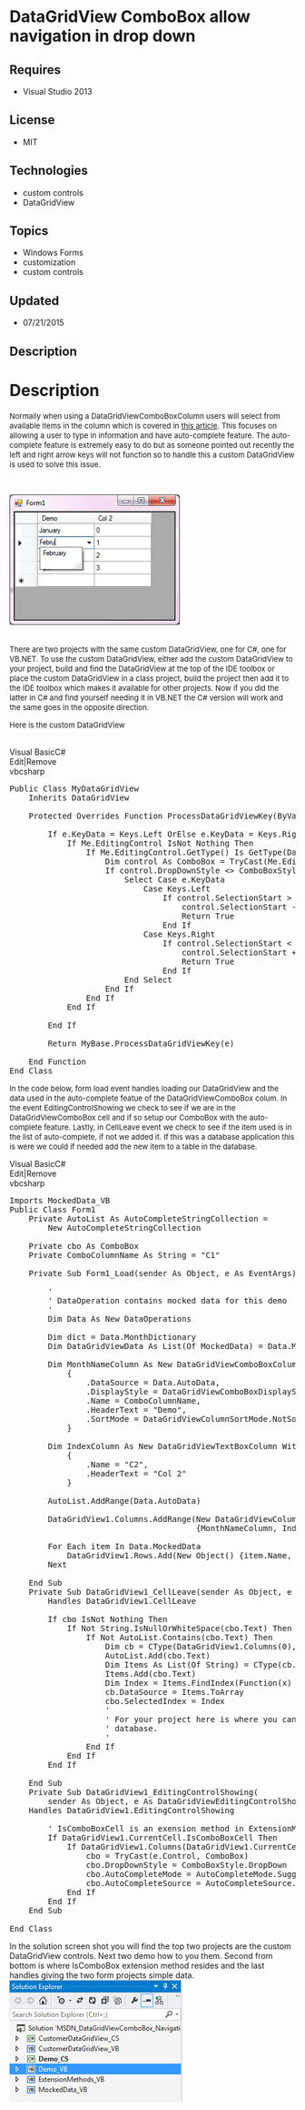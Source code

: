 # DataGridView ComboBox allow navigation in drop down
## Requires
- Visual Studio 2013
## License
- MIT
## Technologies
- custom controls
- DataGridView
## Topics
- Windows Forms
- customization
- custom controls
## Updated
- 07/21/2015
## Description

<h1>Description</h1>
<p><span style="font-size:small">Normally when using a DataGridViewComboBoxColumn users will select from available items in the column which is covered in
<a title="My MSDN article on using DataGridView ComboBox" href="https://code.msdn.microsoft.com/DataGridview-ComboBox-usage-26010f73" target="_blank">
this article</a>. This focuses on allowing a user to type in information and have auto-complete feature. The auto-complete feature is extremely easy to do but as someone pointed out recently the left and right arrow keys will not function so to handle this
 a custom DataGridView is used to solve this issue.</span></p>
<p><span style="font-size:small"><br>
</span></p>
<p><span style="font-size:small"><img id="140232" src="140232-21.jpg" alt="" width="300" height="229"><br>
</span></p>
<p><span style="font-size:small"><br>
There are two projects with the same custom DataGridView, one for C#, one for VB.NET. To use the custom DataGridView, either add the custom DataGridView to your project, build and find the DataGridView at the top of the IDE toolbox or place the custom DataGridView
 in a class project, build the project then add it to the IDE toolbox which makes it available for other projects. Now if you did the latter in C# and find yourself needing it in VB.NET the C# version will work and the same goes in the opposite direction.</span></p>
<p><span style="font-size:small">Here is the custom DataGridView<em><br>
&nbsp;&nbsp;</em></span></p>
<div class="scriptcode">
<div class="pluginEditHolder" pluginCommand="mceScriptCode">
<div class="title"><span>Visual Basic</span><span>C#</span></div>
<div class="pluginLinkHolder"><span class="pluginEditHolderLink">Edit</span>|<span class="pluginRemoveHolderLink">Remove</span></div>
<span class="hidden">vb</span><span class="hidden">csharp</span>


<div class="preview">
<pre class="vb"><span class="visualBasic__keyword">Public</span>&nbsp;<span class="visualBasic__keyword">Class</span>&nbsp;MyDataGridView&nbsp;
&nbsp;&nbsp;&nbsp;&nbsp;<span class="visualBasic__keyword">Inherits</span>&nbsp;DataGridView&nbsp;
&nbsp;
&nbsp;&nbsp;&nbsp;&nbsp;<span class="visualBasic__keyword">Protected</span>&nbsp;<span class="visualBasic__keyword">Overrides</span>&nbsp;<span class="visualBasic__keyword">Function</span>&nbsp;ProcessDataGridViewKey(<span class="visualBasic__keyword">ByVal</span>&nbsp;e&nbsp;<span class="visualBasic__keyword">As</span>&nbsp;KeyEventArgs)&nbsp;<span class="visualBasic__keyword">As</span>&nbsp;<span class="visualBasic__keyword">Boolean</span>&nbsp;
&nbsp;
&nbsp;&nbsp;&nbsp;&nbsp;&nbsp;&nbsp;&nbsp;&nbsp;<span class="visualBasic__keyword">If</span>&nbsp;e.KeyData&nbsp;=&nbsp;Keys.Left&nbsp;<span class="visualBasic__keyword">OrElse</span>&nbsp;e.KeyData&nbsp;=&nbsp;Keys.Right&nbsp;<span class="visualBasic__keyword">Then</span>&nbsp;
&nbsp;&nbsp;&nbsp;&nbsp;&nbsp;&nbsp;&nbsp;&nbsp;&nbsp;&nbsp;&nbsp;&nbsp;<span class="visualBasic__keyword">If</span>&nbsp;<span class="visualBasic__keyword">Me</span>.EditingControl&nbsp;<span class="visualBasic__keyword">IsNot</span>&nbsp;<span class="visualBasic__keyword">Nothing</span>&nbsp;<span class="visualBasic__keyword">Then</span>&nbsp;
&nbsp;&nbsp;&nbsp;&nbsp;&nbsp;&nbsp;&nbsp;&nbsp;&nbsp;&nbsp;&nbsp;&nbsp;&nbsp;&nbsp;&nbsp;&nbsp;<span class="visualBasic__keyword">If</span>&nbsp;<span class="visualBasic__keyword">Me</span>.EditingControl.<span class="visualBasic__keyword">GetType</span>()&nbsp;<span class="visualBasic__keyword">Is</span>&nbsp;<span class="visualBasic__keyword">GetType</span>(DataGridViewComboBoxEditingControl)&nbsp;<span class="visualBasic__keyword">Then</span>&nbsp;
&nbsp;&nbsp;&nbsp;&nbsp;&nbsp;&nbsp;&nbsp;&nbsp;&nbsp;&nbsp;&nbsp;&nbsp;&nbsp;&nbsp;&nbsp;&nbsp;&nbsp;&nbsp;&nbsp;&nbsp;<span class="visualBasic__keyword">Dim</span>&nbsp;control&nbsp;<span class="visualBasic__keyword">As</span>&nbsp;ComboBox&nbsp;=&nbsp;<span class="visualBasic__keyword">TryCast</span>(<span class="visualBasic__keyword">Me</span>.EditingControl,&nbsp;ComboBox)&nbsp;
&nbsp;&nbsp;&nbsp;&nbsp;&nbsp;&nbsp;&nbsp;&nbsp;&nbsp;&nbsp;&nbsp;&nbsp;&nbsp;&nbsp;&nbsp;&nbsp;&nbsp;&nbsp;&nbsp;&nbsp;<span class="visualBasic__keyword">If</span>&nbsp;control.DropDownStyle&nbsp;&lt;&gt;&nbsp;ComboBoxStyle.DropDownList&nbsp;<span class="visualBasic__keyword">Then</span>&nbsp;
&nbsp;&nbsp;&nbsp;&nbsp;&nbsp;&nbsp;&nbsp;&nbsp;&nbsp;&nbsp;&nbsp;&nbsp;&nbsp;&nbsp;&nbsp;&nbsp;&nbsp;&nbsp;&nbsp;&nbsp;&nbsp;&nbsp;&nbsp;&nbsp;<span class="visualBasic__keyword">Select</span>&nbsp;<span class="visualBasic__keyword">Case</span>&nbsp;e.KeyData&nbsp;
&nbsp;&nbsp;&nbsp;&nbsp;&nbsp;&nbsp;&nbsp;&nbsp;&nbsp;&nbsp;&nbsp;&nbsp;&nbsp;&nbsp;&nbsp;&nbsp;&nbsp;&nbsp;&nbsp;&nbsp;&nbsp;&nbsp;&nbsp;&nbsp;&nbsp;&nbsp;&nbsp;&nbsp;<span class="visualBasic__keyword">Case</span>&nbsp;Keys.Left&nbsp;
&nbsp;&nbsp;&nbsp;&nbsp;&nbsp;&nbsp;&nbsp;&nbsp;&nbsp;&nbsp;&nbsp;&nbsp;&nbsp;&nbsp;&nbsp;&nbsp;&nbsp;&nbsp;&nbsp;&nbsp;&nbsp;&nbsp;&nbsp;&nbsp;&nbsp;&nbsp;&nbsp;&nbsp;&nbsp;&nbsp;&nbsp;&nbsp;<span class="visualBasic__keyword">If</span>&nbsp;control.SelectionStart&nbsp;&gt;&nbsp;<span class="visualBasic__number">0</span>&nbsp;<span class="visualBasic__keyword">Then</span>&nbsp;
&nbsp;&nbsp;&nbsp;&nbsp;&nbsp;&nbsp;&nbsp;&nbsp;&nbsp;&nbsp;&nbsp;&nbsp;&nbsp;&nbsp;&nbsp;&nbsp;&nbsp;&nbsp;&nbsp;&nbsp;&nbsp;&nbsp;&nbsp;&nbsp;&nbsp;&nbsp;&nbsp;&nbsp;&nbsp;&nbsp;&nbsp;&nbsp;&nbsp;&nbsp;&nbsp;&nbsp;control.SelectionStart&nbsp;-=&nbsp;<span class="visualBasic__number">1</span>&nbsp;
&nbsp;&nbsp;&nbsp;&nbsp;&nbsp;&nbsp;&nbsp;&nbsp;&nbsp;&nbsp;&nbsp;&nbsp;&nbsp;&nbsp;&nbsp;&nbsp;&nbsp;&nbsp;&nbsp;&nbsp;&nbsp;&nbsp;&nbsp;&nbsp;&nbsp;&nbsp;&nbsp;&nbsp;&nbsp;&nbsp;&nbsp;&nbsp;&nbsp;&nbsp;&nbsp;&nbsp;<span class="visualBasic__keyword">Return</span>&nbsp;<span class="visualBasic__keyword">True</span>&nbsp;
&nbsp;&nbsp;&nbsp;&nbsp;&nbsp;&nbsp;&nbsp;&nbsp;&nbsp;&nbsp;&nbsp;&nbsp;&nbsp;&nbsp;&nbsp;&nbsp;&nbsp;&nbsp;&nbsp;&nbsp;&nbsp;&nbsp;&nbsp;&nbsp;&nbsp;&nbsp;&nbsp;&nbsp;&nbsp;&nbsp;&nbsp;&nbsp;<span class="visualBasic__keyword">End</span>&nbsp;<span class="visualBasic__keyword">If</span>&nbsp;
&nbsp;&nbsp;&nbsp;&nbsp;&nbsp;&nbsp;&nbsp;&nbsp;&nbsp;&nbsp;&nbsp;&nbsp;&nbsp;&nbsp;&nbsp;&nbsp;&nbsp;&nbsp;&nbsp;&nbsp;&nbsp;&nbsp;&nbsp;&nbsp;&nbsp;&nbsp;&nbsp;&nbsp;<span class="visualBasic__keyword">Case</span>&nbsp;Keys.Right&nbsp;
&nbsp;&nbsp;&nbsp;&nbsp;&nbsp;&nbsp;&nbsp;&nbsp;&nbsp;&nbsp;&nbsp;&nbsp;&nbsp;&nbsp;&nbsp;&nbsp;&nbsp;&nbsp;&nbsp;&nbsp;&nbsp;&nbsp;&nbsp;&nbsp;&nbsp;&nbsp;&nbsp;&nbsp;&nbsp;&nbsp;&nbsp;&nbsp;<span class="visualBasic__keyword">If</span>&nbsp;control.SelectionStart&nbsp;&lt;&nbsp;control.Text.Length&nbsp;<span class="visualBasic__keyword">Then</span>&nbsp;
&nbsp;&nbsp;&nbsp;&nbsp;&nbsp;&nbsp;&nbsp;&nbsp;&nbsp;&nbsp;&nbsp;&nbsp;&nbsp;&nbsp;&nbsp;&nbsp;&nbsp;&nbsp;&nbsp;&nbsp;&nbsp;&nbsp;&nbsp;&nbsp;&nbsp;&nbsp;&nbsp;&nbsp;&nbsp;&nbsp;&nbsp;&nbsp;&nbsp;&nbsp;&nbsp;&nbsp;control.SelectionStart&nbsp;&#43;=&nbsp;<span class="visualBasic__number">1</span>&nbsp;
&nbsp;&nbsp;&nbsp;&nbsp;&nbsp;&nbsp;&nbsp;&nbsp;&nbsp;&nbsp;&nbsp;&nbsp;&nbsp;&nbsp;&nbsp;&nbsp;&nbsp;&nbsp;&nbsp;&nbsp;&nbsp;&nbsp;&nbsp;&nbsp;&nbsp;&nbsp;&nbsp;&nbsp;&nbsp;&nbsp;&nbsp;&nbsp;&nbsp;&nbsp;&nbsp;&nbsp;<span class="visualBasic__keyword">Return</span>&nbsp;<span class="visualBasic__keyword">True</span>&nbsp;
&nbsp;&nbsp;&nbsp;&nbsp;&nbsp;&nbsp;&nbsp;&nbsp;&nbsp;&nbsp;&nbsp;&nbsp;&nbsp;&nbsp;&nbsp;&nbsp;&nbsp;&nbsp;&nbsp;&nbsp;&nbsp;&nbsp;&nbsp;&nbsp;&nbsp;&nbsp;&nbsp;&nbsp;&nbsp;&nbsp;&nbsp;&nbsp;<span class="visualBasic__keyword">End</span>&nbsp;<span class="visualBasic__keyword">If</span>&nbsp;
&nbsp;&nbsp;&nbsp;&nbsp;&nbsp;&nbsp;&nbsp;&nbsp;&nbsp;&nbsp;&nbsp;&nbsp;&nbsp;&nbsp;&nbsp;&nbsp;&nbsp;&nbsp;&nbsp;&nbsp;&nbsp;&nbsp;&nbsp;&nbsp;<span class="visualBasic__keyword">End</span>&nbsp;<span class="visualBasic__keyword">Select</span>&nbsp;
&nbsp;&nbsp;&nbsp;&nbsp;&nbsp;&nbsp;&nbsp;&nbsp;&nbsp;&nbsp;&nbsp;&nbsp;&nbsp;&nbsp;&nbsp;&nbsp;&nbsp;&nbsp;&nbsp;&nbsp;<span class="visualBasic__keyword">End</span>&nbsp;<span class="visualBasic__keyword">If</span>&nbsp;
&nbsp;&nbsp;&nbsp;&nbsp;&nbsp;&nbsp;&nbsp;&nbsp;&nbsp;&nbsp;&nbsp;&nbsp;&nbsp;&nbsp;&nbsp;&nbsp;<span class="visualBasic__keyword">End</span>&nbsp;<span class="visualBasic__keyword">If</span>&nbsp;
&nbsp;&nbsp;&nbsp;&nbsp;&nbsp;&nbsp;&nbsp;&nbsp;&nbsp;&nbsp;&nbsp;&nbsp;<span class="visualBasic__keyword">End</span>&nbsp;<span class="visualBasic__keyword">If</span>&nbsp;
&nbsp;
&nbsp;&nbsp;&nbsp;&nbsp;&nbsp;&nbsp;&nbsp;&nbsp;<span class="visualBasic__keyword">End</span>&nbsp;<span class="visualBasic__keyword">If</span>&nbsp;
&nbsp;
&nbsp;&nbsp;&nbsp;&nbsp;&nbsp;&nbsp;&nbsp;&nbsp;<span class="visualBasic__keyword">Return</span>&nbsp;<span class="visualBasic__keyword">MyBase</span>.ProcessDataGridViewKey(e)&nbsp;
&nbsp;
&nbsp;&nbsp;&nbsp;&nbsp;<span class="visualBasic__keyword">End</span>&nbsp;<span class="visualBasic__keyword">Function</span>&nbsp;
<span class="visualBasic__keyword">End</span>&nbsp;<span class="visualBasic__keyword">Class</span></pre>
</div>
</div>
</div>
<p><span style="font-size:small">In the code below, form load event handles loading our DataGridView and the data used in the auto-complete featue of the DataGridViewComboBox colum. In the event EditingControlShowing we check to see if we are in the DataGridViewComboBox
 cell and if so setup our ComboBox with the auto-complete feature. Lastly, in CellLeave event we check to see if the item used is in the list of auto-complete, if not we added it. If this was a database application this is were we could if needed add the new
 item to a table in the database.</span></p>
<p><span style="font-size:small"></p>
<div class="scriptcode">
<div class="pluginEditHolder" pluginCommand="mceScriptCode">
<div class="title"><span>Visual Basic</span><span>C#</span></div>
<div class="pluginLinkHolder"><span class="pluginEditHolderLink">Edit</span>|<span class="pluginRemoveHolderLink">Remove</span></div>
<span class="hidden">vb</span><span class="hidden">csharp</span>


<div class="preview">
<pre class="vb"><span class="visualBasic__keyword">Imports</span>&nbsp;MockedData_VB&nbsp;
<span class="visualBasic__keyword">Public</span>&nbsp;<span class="visualBasic__keyword">Class</span>&nbsp;Form1&nbsp;
&nbsp;&nbsp;&nbsp;&nbsp;<span class="visualBasic__keyword">Private</span>&nbsp;AutoList&nbsp;<span class="visualBasic__keyword">As</span>&nbsp;AutoCompleteStringCollection&nbsp;=&nbsp;
&nbsp;&nbsp;&nbsp;&nbsp;&nbsp;&nbsp;&nbsp;&nbsp;<span class="visualBasic__keyword">New</span>&nbsp;AutoCompleteStringCollection&nbsp;
&nbsp;
&nbsp;&nbsp;&nbsp;&nbsp;<span class="visualBasic__keyword">Private</span>&nbsp;cbo&nbsp;<span class="visualBasic__keyword">As</span>&nbsp;ComboBox&nbsp;
&nbsp;&nbsp;&nbsp;&nbsp;<span class="visualBasic__keyword">Private</span>&nbsp;ComboColumnName&nbsp;<span class="visualBasic__keyword">As</span>&nbsp;<span class="visualBasic__keyword">String</span>&nbsp;=&nbsp;<span class="visualBasic__string">&quot;C1&quot;</span>&nbsp;
&nbsp;
&nbsp;&nbsp;&nbsp;&nbsp;<span class="visualBasic__keyword">Private</span>&nbsp;<span class="visualBasic__keyword">Sub</span>&nbsp;Form1_Load(sender&nbsp;<span class="visualBasic__keyword">As</span>&nbsp;<span class="visualBasic__keyword">Object</span>,&nbsp;e&nbsp;<span class="visualBasic__keyword">As</span>&nbsp;EventArgs)&nbsp;<span class="visualBasic__keyword">Handles</span>&nbsp;<span class="visualBasic__keyword">MyBase</span>.Load&nbsp;
&nbsp;
&nbsp;&nbsp;&nbsp;&nbsp;&nbsp;&nbsp;&nbsp;&nbsp;<span class="visualBasic__com">'</span>&nbsp;
&nbsp;&nbsp;&nbsp;&nbsp;&nbsp;&nbsp;&nbsp;&nbsp;<span class="visualBasic__com">'&nbsp;DataOperation&nbsp;contains&nbsp;mocked&nbsp;data&nbsp;for&nbsp;this&nbsp;demo</span>&nbsp;
&nbsp;&nbsp;&nbsp;&nbsp;&nbsp;&nbsp;&nbsp;&nbsp;<span class="visualBasic__com">'</span>&nbsp;
&nbsp;&nbsp;&nbsp;&nbsp;&nbsp;&nbsp;&nbsp;&nbsp;<span class="visualBasic__keyword">Dim</span>&nbsp;Data&nbsp;<span class="visualBasic__keyword">As</span>&nbsp;<span class="visualBasic__keyword">New</span>&nbsp;DataOperations&nbsp;
&nbsp;
&nbsp;&nbsp;&nbsp;&nbsp;&nbsp;&nbsp;&nbsp;&nbsp;<span class="visualBasic__keyword">Dim</span>&nbsp;dict&nbsp;=&nbsp;Data.MonthDictionary&nbsp;
&nbsp;&nbsp;&nbsp;&nbsp;&nbsp;&nbsp;&nbsp;&nbsp;<span class="visualBasic__keyword">Dim</span>&nbsp;DataGridViewData&nbsp;<span class="visualBasic__keyword">As</span>&nbsp;List(<span class="visualBasic__keyword">Of</span>&nbsp;MockedData)&nbsp;=&nbsp;Data.MockedData&nbsp;
&nbsp;
&nbsp;&nbsp;&nbsp;&nbsp;&nbsp;&nbsp;&nbsp;&nbsp;<span class="visualBasic__keyword">Dim</span>&nbsp;MonthNameColumn&nbsp;<span class="visualBasic__keyword">As</span>&nbsp;<span class="visualBasic__keyword">New</span>&nbsp;DataGridViewComboBoxColumn&nbsp;<span class="visualBasic__keyword">With</span>&nbsp;
&nbsp;&nbsp;&nbsp;&nbsp;&nbsp;&nbsp;&nbsp;&nbsp;&nbsp;&nbsp;&nbsp;&nbsp;{&nbsp;
&nbsp;&nbsp;&nbsp;&nbsp;&nbsp;&nbsp;&nbsp;&nbsp;&nbsp;&nbsp;&nbsp;&nbsp;&nbsp;&nbsp;&nbsp;&nbsp;.DataSource&nbsp;=&nbsp;Data.AutoData,&nbsp;
&nbsp;&nbsp;&nbsp;&nbsp;&nbsp;&nbsp;&nbsp;&nbsp;&nbsp;&nbsp;&nbsp;&nbsp;&nbsp;&nbsp;&nbsp;&nbsp;.DisplayStyle&nbsp;=&nbsp;DataGridViewComboBoxDisplayStyle.<span class="visualBasic__keyword">Nothing</span>,&nbsp;
&nbsp;&nbsp;&nbsp;&nbsp;&nbsp;&nbsp;&nbsp;&nbsp;&nbsp;&nbsp;&nbsp;&nbsp;&nbsp;&nbsp;&nbsp;&nbsp;.Name&nbsp;=&nbsp;ComboColumnName,&nbsp;
&nbsp;&nbsp;&nbsp;&nbsp;&nbsp;&nbsp;&nbsp;&nbsp;&nbsp;&nbsp;&nbsp;&nbsp;&nbsp;&nbsp;&nbsp;&nbsp;.HeaderText&nbsp;=&nbsp;<span class="visualBasic__string">&quot;Demo&quot;</span>,&nbsp;
&nbsp;&nbsp;&nbsp;&nbsp;&nbsp;&nbsp;&nbsp;&nbsp;&nbsp;&nbsp;&nbsp;&nbsp;&nbsp;&nbsp;&nbsp;&nbsp;.SortMode&nbsp;=&nbsp;DataGridViewColumnSortMode.NotSortable&nbsp;
&nbsp;&nbsp;&nbsp;&nbsp;&nbsp;&nbsp;&nbsp;&nbsp;&nbsp;&nbsp;&nbsp;&nbsp;}&nbsp;
&nbsp;
&nbsp;&nbsp;&nbsp;&nbsp;&nbsp;&nbsp;&nbsp;&nbsp;<span class="visualBasic__keyword">Dim</span>&nbsp;IndexColumn&nbsp;<span class="visualBasic__keyword">As</span>&nbsp;<span class="visualBasic__keyword">New</span>&nbsp;DataGridViewTextBoxColumn&nbsp;<span class="visualBasic__keyword">With</span>&nbsp;
&nbsp;&nbsp;&nbsp;&nbsp;&nbsp;&nbsp;&nbsp;&nbsp;&nbsp;&nbsp;&nbsp;&nbsp;{&nbsp;
&nbsp;&nbsp;&nbsp;&nbsp;&nbsp;&nbsp;&nbsp;&nbsp;&nbsp;&nbsp;&nbsp;&nbsp;&nbsp;&nbsp;&nbsp;&nbsp;.Name&nbsp;=&nbsp;<span class="visualBasic__string">&quot;C2&quot;</span>,&nbsp;
&nbsp;&nbsp;&nbsp;&nbsp;&nbsp;&nbsp;&nbsp;&nbsp;&nbsp;&nbsp;&nbsp;&nbsp;&nbsp;&nbsp;&nbsp;&nbsp;.HeaderText&nbsp;=&nbsp;<span class="visualBasic__string">&quot;Col&nbsp;2&quot;</span>&nbsp;
&nbsp;&nbsp;&nbsp;&nbsp;&nbsp;&nbsp;&nbsp;&nbsp;&nbsp;&nbsp;&nbsp;&nbsp;}&nbsp;
&nbsp;
&nbsp;&nbsp;&nbsp;&nbsp;&nbsp;&nbsp;&nbsp;&nbsp;AutoList.AddRange(Data.AutoData)&nbsp;
&nbsp;
&nbsp;&nbsp;&nbsp;&nbsp;&nbsp;&nbsp;&nbsp;&nbsp;DataGridView1.Columns.AddRange(<span class="visualBasic__keyword">New</span>&nbsp;DataGridViewColumn()&nbsp;&nbsp;
&nbsp;&nbsp;&nbsp;&nbsp;&nbsp;&nbsp;&nbsp;&nbsp;&nbsp;&nbsp;&nbsp;&nbsp;&nbsp;&nbsp;&nbsp;&nbsp;&nbsp;&nbsp;&nbsp;&nbsp;&nbsp;&nbsp;&nbsp;&nbsp;&nbsp;&nbsp;&nbsp;&nbsp;&nbsp;&nbsp;&nbsp;&nbsp;&nbsp;&nbsp;&nbsp;&nbsp;&nbsp;&nbsp;&nbsp;{MonthNameColumn,&nbsp;IndexColumn})&nbsp;
&nbsp;
&nbsp;&nbsp;&nbsp;&nbsp;&nbsp;&nbsp;&nbsp;&nbsp;<span class="visualBasic__keyword">For</span>&nbsp;<span class="visualBasic__keyword">Each</span>&nbsp;item&nbsp;<span class="visualBasic__keyword">In</span>&nbsp;Data.MockedData&nbsp;
&nbsp;&nbsp;&nbsp;&nbsp;&nbsp;&nbsp;&nbsp;&nbsp;&nbsp;&nbsp;&nbsp;&nbsp;DataGridView1.Rows.Add(<span class="visualBasic__keyword">New</span>&nbsp;<span class="visualBasic__keyword">Object</span>()&nbsp;{item.Name,&nbsp;item.Index})&nbsp;
&nbsp;&nbsp;&nbsp;&nbsp;&nbsp;&nbsp;&nbsp;&nbsp;<span class="visualBasic__keyword">Next</span>&nbsp;
&nbsp;
&nbsp;&nbsp;&nbsp;&nbsp;<span class="visualBasic__keyword">End</span>&nbsp;<span class="visualBasic__keyword">Sub</span>&nbsp;
&nbsp;&nbsp;&nbsp;&nbsp;<span class="visualBasic__keyword">Private</span>&nbsp;<span class="visualBasic__keyword">Sub</span>&nbsp;DataGridView1_CellLeave(sender&nbsp;<span class="visualBasic__keyword">As</span>&nbsp;<span class="visualBasic__keyword">Object</span>,&nbsp;e&nbsp;<span class="visualBasic__keyword">As</span>&nbsp;DataGridViewCellEventArgs)&nbsp;_&nbsp;
&nbsp;&nbsp;&nbsp;&nbsp;&nbsp;&nbsp;&nbsp;&nbsp;<span class="visualBasic__keyword">Handles</span>&nbsp;DataGridView1.CellLeave&nbsp;
&nbsp;
&nbsp;&nbsp;&nbsp;&nbsp;&nbsp;&nbsp;&nbsp;&nbsp;<span class="visualBasic__keyword">If</span>&nbsp;cbo&nbsp;<span class="visualBasic__keyword">IsNot</span>&nbsp;<span class="visualBasic__keyword">Nothing</span>&nbsp;<span class="visualBasic__keyword">Then</span>&nbsp;
&nbsp;&nbsp;&nbsp;&nbsp;&nbsp;&nbsp;&nbsp;&nbsp;&nbsp;&nbsp;&nbsp;&nbsp;<span class="visualBasic__keyword">If</span>&nbsp;<span class="visualBasic__keyword">Not</span>&nbsp;<span class="visualBasic__keyword">String</span>.IsNullOrWhiteSpace(cbo.Text)&nbsp;<span class="visualBasic__keyword">Then</span>&nbsp;
&nbsp;&nbsp;&nbsp;&nbsp;&nbsp;&nbsp;&nbsp;&nbsp;&nbsp;&nbsp;&nbsp;&nbsp;&nbsp;&nbsp;&nbsp;&nbsp;<span class="visualBasic__keyword">If</span>&nbsp;<span class="visualBasic__keyword">Not</span>&nbsp;AutoList.Contains(cbo.Text)&nbsp;<span class="visualBasic__keyword">Then</span>&nbsp;
&nbsp;&nbsp;&nbsp;&nbsp;&nbsp;&nbsp;&nbsp;&nbsp;&nbsp;&nbsp;&nbsp;&nbsp;&nbsp;&nbsp;&nbsp;&nbsp;&nbsp;&nbsp;&nbsp;&nbsp;<span class="visualBasic__keyword">Dim</span>&nbsp;cb&nbsp;=&nbsp;<span class="visualBasic__keyword">CType</span>(DataGridView1.Columns(<span class="visualBasic__number">0</span>),&nbsp;DataGridViewComboBoxColumn)&nbsp;
&nbsp;&nbsp;&nbsp;&nbsp;&nbsp;&nbsp;&nbsp;&nbsp;&nbsp;&nbsp;&nbsp;&nbsp;&nbsp;&nbsp;&nbsp;&nbsp;&nbsp;&nbsp;&nbsp;&nbsp;AutoList.Add(cbo.Text)&nbsp;
&nbsp;&nbsp;&nbsp;&nbsp;&nbsp;&nbsp;&nbsp;&nbsp;&nbsp;&nbsp;&nbsp;&nbsp;&nbsp;&nbsp;&nbsp;&nbsp;&nbsp;&nbsp;&nbsp;&nbsp;<span class="visualBasic__keyword">Dim</span>&nbsp;Items&nbsp;<span class="visualBasic__keyword">As</span>&nbsp;List(<span class="visualBasic__keyword">Of</span>&nbsp;<span class="visualBasic__keyword">String</span>)&nbsp;=&nbsp;<span class="visualBasic__keyword">CType</span>(cb.DataSource,&nbsp;<span class="visualBasic__keyword">String</span>()).ToList&nbsp;
&nbsp;&nbsp;&nbsp;&nbsp;&nbsp;&nbsp;&nbsp;&nbsp;&nbsp;&nbsp;&nbsp;&nbsp;&nbsp;&nbsp;&nbsp;&nbsp;&nbsp;&nbsp;&nbsp;&nbsp;Items.Add(cbo.Text)&nbsp;
&nbsp;&nbsp;&nbsp;&nbsp;&nbsp;&nbsp;&nbsp;&nbsp;&nbsp;&nbsp;&nbsp;&nbsp;&nbsp;&nbsp;&nbsp;&nbsp;&nbsp;&nbsp;&nbsp;&nbsp;<span class="visualBasic__keyword">Dim</span>&nbsp;Index&nbsp;=&nbsp;Items.FindIndex(<span class="visualBasic__keyword">Function</span>(x)&nbsp;x.ToLower&nbsp;=&nbsp;cbo.Text.ToLower)&nbsp;
&nbsp;&nbsp;&nbsp;&nbsp;&nbsp;&nbsp;&nbsp;&nbsp;&nbsp;&nbsp;&nbsp;&nbsp;&nbsp;&nbsp;&nbsp;&nbsp;&nbsp;&nbsp;&nbsp;&nbsp;cb.DataSource&nbsp;=&nbsp;Items.ToArray&nbsp;
&nbsp;&nbsp;&nbsp;&nbsp;&nbsp;&nbsp;&nbsp;&nbsp;&nbsp;&nbsp;&nbsp;&nbsp;&nbsp;&nbsp;&nbsp;&nbsp;&nbsp;&nbsp;&nbsp;&nbsp;cbo.SelectedIndex&nbsp;=&nbsp;Index&nbsp;
&nbsp;&nbsp;&nbsp;&nbsp;&nbsp;&nbsp;&nbsp;&nbsp;&nbsp;&nbsp;&nbsp;&nbsp;&nbsp;&nbsp;&nbsp;&nbsp;&nbsp;&nbsp;&nbsp;&nbsp;<span class="visualBasic__com">'</span>&nbsp;
&nbsp;&nbsp;&nbsp;&nbsp;&nbsp;&nbsp;&nbsp;&nbsp;&nbsp;&nbsp;&nbsp;&nbsp;&nbsp;&nbsp;&nbsp;&nbsp;&nbsp;&nbsp;&nbsp;&nbsp;<span class="visualBasic__com">'&nbsp;For&nbsp;your&nbsp;project&nbsp;here&nbsp;is&nbsp;where&nbsp;you&nbsp;can&nbsp;do&nbsp;say&nbsp;a&nbsp;save&nbsp;back&nbsp;to&nbsp;the</span>&nbsp;
&nbsp;&nbsp;&nbsp;&nbsp;&nbsp;&nbsp;&nbsp;&nbsp;&nbsp;&nbsp;&nbsp;&nbsp;&nbsp;&nbsp;&nbsp;&nbsp;&nbsp;&nbsp;&nbsp;&nbsp;<span class="visualBasic__com">'&nbsp;database.</span>&nbsp;
&nbsp;&nbsp;&nbsp;&nbsp;&nbsp;&nbsp;&nbsp;&nbsp;&nbsp;&nbsp;&nbsp;&nbsp;&nbsp;&nbsp;&nbsp;&nbsp;&nbsp;&nbsp;&nbsp;&nbsp;<span class="visualBasic__com">'</span>&nbsp;
&nbsp;&nbsp;&nbsp;&nbsp;&nbsp;&nbsp;&nbsp;&nbsp;&nbsp;&nbsp;&nbsp;&nbsp;&nbsp;&nbsp;&nbsp;&nbsp;<span class="visualBasic__keyword">End</span>&nbsp;<span class="visualBasic__keyword">If</span>&nbsp;
&nbsp;&nbsp;&nbsp;&nbsp;&nbsp;&nbsp;&nbsp;&nbsp;&nbsp;&nbsp;&nbsp;&nbsp;<span class="visualBasic__keyword">End</span>&nbsp;<span class="visualBasic__keyword">If</span>&nbsp;
&nbsp;&nbsp;&nbsp;&nbsp;&nbsp;&nbsp;&nbsp;&nbsp;<span class="visualBasic__keyword">End</span>&nbsp;<span class="visualBasic__keyword">If</span>&nbsp;
&nbsp;
&nbsp;&nbsp;&nbsp;&nbsp;<span class="visualBasic__keyword">End</span>&nbsp;<span class="visualBasic__keyword">Sub</span>&nbsp;
&nbsp;&nbsp;&nbsp;&nbsp;<span class="visualBasic__keyword">Private</span>&nbsp;<span class="visualBasic__keyword">Sub</span>&nbsp;DataGridView1_EditingControlShowing(&nbsp;
&nbsp;&nbsp;&nbsp;&nbsp;&nbsp;&nbsp;&nbsp;&nbsp;sender&nbsp;<span class="visualBasic__keyword">As</span>&nbsp;<span class="visualBasic__keyword">Object</span>,&nbsp;e&nbsp;<span class="visualBasic__keyword">As</span>&nbsp;DataGridViewEditingControlShowingEventArgs)&nbsp;_&nbsp;
&nbsp;&nbsp;&nbsp;&nbsp;<span class="visualBasic__keyword">Handles</span>&nbsp;DataGridView1.EditingControlShowing&nbsp;
&nbsp;
&nbsp;&nbsp;&nbsp;&nbsp;&nbsp;&nbsp;&nbsp;&nbsp;<span class="visualBasic__com">'&nbsp;IsComboBoxCell&nbsp;is&nbsp;an&nbsp;exension&nbsp;method&nbsp;in&nbsp;ExtensionMethods_VB&nbsp;project</span>&nbsp;
&nbsp;&nbsp;&nbsp;&nbsp;&nbsp;&nbsp;&nbsp;&nbsp;<span class="visualBasic__keyword">If</span>&nbsp;DataGridView1.CurrentCell.IsComboBoxCell&nbsp;<span class="visualBasic__keyword">Then</span>&nbsp;
&nbsp;&nbsp;&nbsp;&nbsp;&nbsp;&nbsp;&nbsp;&nbsp;&nbsp;&nbsp;&nbsp;&nbsp;<span class="visualBasic__keyword">If</span>&nbsp;DataGridView1.Columns(DataGridView1.CurrentCell.ColumnIndex).Name&nbsp;=&nbsp;ComboColumnName&nbsp;<span class="visualBasic__keyword">Then</span>&nbsp;
&nbsp;&nbsp;&nbsp;&nbsp;&nbsp;&nbsp;&nbsp;&nbsp;&nbsp;&nbsp;&nbsp;&nbsp;&nbsp;&nbsp;&nbsp;&nbsp;cbo&nbsp;=&nbsp;<span class="visualBasic__keyword">TryCast</span>(e.Control,&nbsp;ComboBox)&nbsp;
&nbsp;&nbsp;&nbsp;&nbsp;&nbsp;&nbsp;&nbsp;&nbsp;&nbsp;&nbsp;&nbsp;&nbsp;&nbsp;&nbsp;&nbsp;&nbsp;cbo.DropDownStyle&nbsp;=&nbsp;ComboBoxStyle.DropDown&nbsp;
&nbsp;&nbsp;&nbsp;&nbsp;&nbsp;&nbsp;&nbsp;&nbsp;&nbsp;&nbsp;&nbsp;&nbsp;&nbsp;&nbsp;&nbsp;&nbsp;cbo.AutoCompleteMode&nbsp;=&nbsp;AutoCompleteMode.SuggestAppend&nbsp;
&nbsp;&nbsp;&nbsp;&nbsp;&nbsp;&nbsp;&nbsp;&nbsp;&nbsp;&nbsp;&nbsp;&nbsp;&nbsp;&nbsp;&nbsp;&nbsp;cbo.AutoCompleteSource&nbsp;=&nbsp;AutoCompleteSource.ListItems&nbsp;
&nbsp;&nbsp;&nbsp;&nbsp;&nbsp;&nbsp;&nbsp;&nbsp;&nbsp;&nbsp;&nbsp;&nbsp;<span class="visualBasic__keyword">End</span>&nbsp;<span class="visualBasic__keyword">If</span>&nbsp;
&nbsp;&nbsp;&nbsp;&nbsp;&nbsp;&nbsp;&nbsp;&nbsp;<span class="visualBasic__keyword">End</span>&nbsp;<span class="visualBasic__keyword">If</span>&nbsp;
&nbsp;&nbsp;&nbsp;&nbsp;<span class="visualBasic__keyword">End</span>&nbsp;<span class="visualBasic__keyword">Sub</span>&nbsp;
&nbsp;
<span class="visualBasic__keyword">End</span>&nbsp;<span class="visualBasic__keyword">Class</span>&nbsp;
</pre>
</div>
</div>
</div>
<div class="endscriptcode">In the solution screen shot you will find the top two projects are the custom DataGridView controls. Next two demo how to you them. Second from bottom is where IsComboBox extension method resides and the last handles giving the
 two form projects simple data.</div>
<img id="140233" src="140233-22.jpg" alt="" width="305" height="214"><br>
</span>
<p></p>
